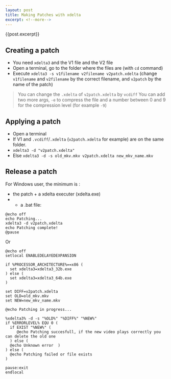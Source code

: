 ```yaml
---
layout: post
title: Making Patches with xdelta
excerpt: <!--more-->
---
```

{{post.excerpt}}

## Creating a patch

* You need ```xdelta3``` and the V1 file and the V2 file
* Open a terminal, go to the folder where the files are (with ```cd``` command)
* Execute ```xdelta3 -s v1filename v2filename v2patch.xdelta``` (change ```v1filename``` and ```v2filename``` by the correct filename, and ```v2patch``` by the name of the patch)

> You can change the ```.xdelta``` of ```v2patch.xdelta``` by ```vcdiff```
> You can add two more args, ```-e``` to compress the file and a number between 0 and 9 for the compression level (for example ```-9```)

## Applying a patch

* Open a terminal
* If V1 and ```.vcdiff```/```.xdelta``` (```v2patch.xdelta``` for example) are on the same folder.
 * ```xdelta3 -d "v2patch.xdelta"```
* Else ```xdelta3 -d -s old_mkv.mkv v2patch.xdelta new_mkv_name.mkv```

## Release a patch
For Windows user, the minimum is :

 * the patch + a xdelta executer (xdelta.exe)
 * + a .bat file:

```
@echo off
echo Patching...
xdelta3 -d v2patch.xdelta
echo Patching complete!
@pause
```

Or

```
@echo off 
setlocal ENABLEDELAYEDEXPANSION

if %PROCESSOR_ARCHITECTURE%==x86 (
  set xdelta3=xdelta3_32b.exe
) else (
  set xdelta3=xdelta3_64b.exe
)

set DIFF=v2patch.xdelta 
set OLD=old_mkv.mkv
set NEW=new_mkv_name.mkv

@echo Patching in progress...

%xdelta3% -d -s "%OLD%" "%DIFF%" "%NEW%"
if %ERRORLEVEL% EQU 0 (
  if EXIST "%NEW%" (
     @echo Patching succesfull, if the new video plays correctly you can delete the old one
  ) else (
  @echo Unknown error  )
) else (
  @echo Patching failed or file exists
)

pause:exit
endlocal

```
